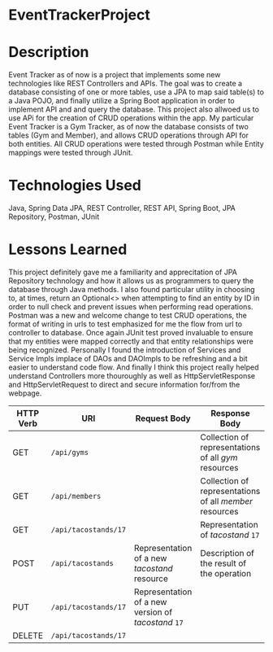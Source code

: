 # EventTrackerProject

# Description
Event Tracker as of now is a project that implements some new technologies like REST Controllers and APIs. The goal was to create a database consisting of one or more tables, use a JPA to map said 
table(s) to a Java POJO, and finally utilize a Spring Boot application in order to implement API and and query the database. This project also allwoed us to use APi for the creation of CRUD operations within the app. My particular Event Tracker is a Gym Tracker, as of now the database consists of two tables (Gym and Member), and allows CRUD operations through API for both entities. All CRUD operations were tested through Postman while Entity mappings were tested through JUnit.

# Technologies Used
Java, Spring Data JPA, REST Controller, REST API, Spring Boot, JPA Repository, Postman, JUnit

# Lessons Learned
This project definitely gave me a familiarity and apprecitation of JPA Repository technology and how it allows us as programmers to query the database through Java methods. I also found particular utility in choosing to, at times, return an Optional<> when attempting to find an entity by ID in order to null check and prevent issues when performing read operations. Postman was a new and welcome change to test CRUD operations, the format of writing in urls to test emphasized for me the flow from url to controller to database. Once again JUnit test proved invaluable to ensure that my entities were mapped correctly and that entity relationships were being recognized. Personally I found the introduction of Services and Service Impls implace of DAOs and DAOImpls to be refreshing and a bit easier to understand code flow. And finally I think this project really helped understand Controllers more thouroughly as well as HttpServletResponse and HttpServletRequest to direct and secure information for/from the webpage.

| HTTP Verb | URI                  | Request Body | Response Body |
|-----------|----------------------|--------------|---------------|
| GET       | `/api/gyms`      	   |   			  | Collection of representations of all _gym_ resources |collection** endpoint |
| GET		| `/api/members`	   |			  | Collection of representations of all _member_ resources |collection** endpoint |
| GET       | `/api/tacostands/17`   |              | Representation of _tacostand_ `17` |
| POST      | `/api/tacostands`      | Representation of a new _tacostand_ resource | Description of the result of the operation | **
| PUT       | `/api/tacostands/17`   | Representation of a new version of _tacostand_ `17` |
| DELETE    | `/api/tacostands/17`   |              | |